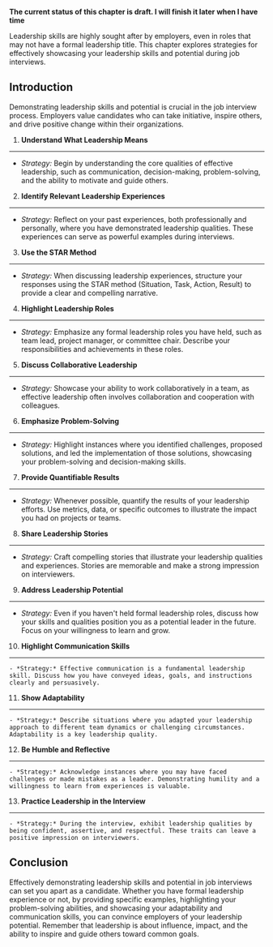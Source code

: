 **The current status of this chapter is draft. I will finish it later when I have time**

Leadership skills are highly sought after by employers, even in roles that may not have a formal leadership title. This chapter explores strategies for effectively showcasing your leadership skills and potential during job interviews.

Introduction
------------

Demonstrating leadership skills and potential is crucial in the job interview process. Employers value candidates who can take initiative, inspire others, and drive positive change within their organizations.

1. **Understand What Leadership Means**
---------------------------------------

* *Strategy:* Begin by understanding the core qualities of effective leadership, such as communication, decision-making, problem-solving, and the ability to motivate and guide others.

2. **Identify Relevant Leadership Experiences**
-----------------------------------------------

* *Strategy:* Reflect on your past experiences, both professionally and personally, where you have demonstrated leadership qualities. These experiences can serve as powerful examples during interviews.

3. **Use the STAR Method**
--------------------------

* *Strategy:* When discussing leadership experiences, structure your responses using the STAR method (Situation, Task, Action, Result) to provide a clear and compelling narrative.

4. **Highlight Leadership Roles**
---------------------------------

* *Strategy:* Emphasize any formal leadership roles you have held, such as team lead, project manager, or committee chair. Describe your responsibilities and achievements in these roles.

5. **Discuss Collaborative Leadership**
---------------------------------------

* *Strategy:* Showcase your ability to work collaboratively in a team, as effective leadership often involves collaboration and cooperation with colleagues.

6. **Emphasize Problem-Solving**
--------------------------------

* *Strategy:* Highlight instances where you identified challenges, proposed solutions, and led the implementation of those solutions, showcasing your problem-solving and decision-making skills.

7. **Provide Quantifiable Results**
-----------------------------------

* *Strategy:* Whenever possible, quantify the results of your leadership efforts. Use metrics, data, or specific outcomes to illustrate the impact you had on projects or teams.

8. **Share Leadership Stories**
-------------------------------

* *Strategy:* Craft compelling stories that illustrate your leadership qualities and experiences. Stories are memorable and make a strong impression on interviewers.

9. **Address Leadership Potential**
-----------------------------------

* *Strategy:* Even if you haven't held formal leadership roles, discuss how your skills and qualities position you as a potential leader in the future. Focus on your willingness to learn and grow.

10. **Highlight Communication Skills**
--------------------------------------

    - *Strategy:* Effective communication is a fundamental leadership skill. Discuss how you have conveyed ideas, goals, and instructions clearly and persuasively.

11. **Show Adaptability**
-------------------------

    - *Strategy:* Describe situations where you adapted your leadership approach to different team dynamics or challenging circumstances. Adaptability is a key leadership quality.

12. **Be Humble and Reflective**
--------------------------------

    - *Strategy:* Acknowledge instances where you may have faced challenges or made mistakes as a leader. Demonstrating humility and a willingness to learn from experiences is valuable.

13. **Practice Leadership in the Interview**
--------------------------------------------

    - *Strategy:* During the interview, exhibit leadership qualities by being confident, assertive, and respectful. These traits can leave a positive impression on interviewers.

Conclusion
----------

Effectively demonstrating leadership skills and potential in job interviews can set you apart as a candidate. Whether you have formal leadership experience or not, by providing specific examples, highlighting your problem-solving abilities, and showcasing your adaptability and communication skills, you can convince employers of your leadership potential. Remember that leadership is about influence, impact, and the ability to inspire and guide others toward common goals.
